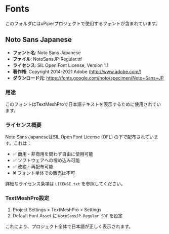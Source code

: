 # Fonts

このフォルダにはuPiperプロジェクトで使用するフォントが含まれています。

## Noto Sans Japanese

- **フォント名**: Noto Sans Japanese
- **ファイル**: NotoSansJP-Regular.ttf
- **ライセンス**: SIL Open Font License, Version 1.1
- **著作権**: Copyright 2014-2021 Adobe (http://www.adobe.com/)
- **ダウンロード元**: https://fonts.google.com/noto/specimen/Noto+Sans+JP

### 用途

このフォントはTextMeshProで日本語テキストを表示するために使用されています。

### ライセンス概要

Noto Sans JapaneseはSIL Open Font License (OFL) の下で配布されています。これは：

- ✅ 商用・非商用を問わず自由に使用可能
- ✅ ソフトウェアへの埋め込み可能
- ✅ 改変・再配布可能
- ❌ フォント単体での販売は不可

詳細なライセンス条項は `LICENSE.txt` を参照してください。

### TextMeshPro設定

1. Project Settings > TextMeshPro > Settings
2. Default Font Asset に `NotoSansJP-Regular SDF` を設定

これにより、プロジェクト全体で日本語が正しく表示されます。